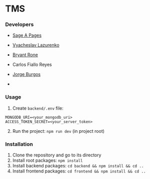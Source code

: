 # TMS


### Developers

- [Sage A Pages](https://github.com/sagepages) 
- [Vyacheslav Lazurenko](https://github.com/SlavLazurenko)
- [Bryant Rone](https://github.com/bryfry2)
- Carlos Fiallo Reyes
- [Jorge Burgos](https://github.com/Jburg0304)

- 

### Usage
1. Create `backend/.env` file:
```
MONGODB_URI=<your_mongodb_uri>
ACCESS_TOKEN_SECRET=<your_server_token>
```
2. Run the project: `npm run dev` (in project root)

### Installation
1. Clone the repository and go to its directory
2. Install root packages: `npm install`
3. Install backend packages: `cd backend && npm install && cd ..`
4. Install frontend packages: `cd frontend && npm install && cd ..`
